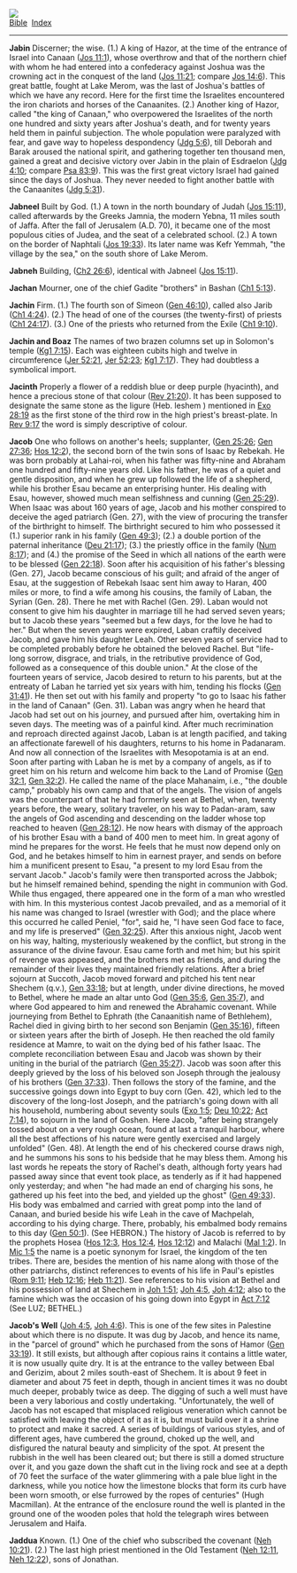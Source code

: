 [![](../../cdshop/ithlogo.png)](../../index)  
[Bible](../index)  [Index](index) 

------------------------------------------------------------------------

<span id="000">**Jabin**</span> Discerner; the wise. (1.) A king of
Hazor, at the time of the entrance of Israel into Canaan ([Jos
11:1](../kjv/jos011.htm#001)), whose overthrow and that of the northern
chief with whom he had entered into a confederacy against Joshua was the
crowning act in the conquest of the land ([Jos
11:21](../kjv/jos011.htm#021); compare [Jos
14:6](../kjv/jos014.htm#006)). This great battle, fought at Lake Merom,
was the last of Joshua's battles of which we have any record. Here for
the first time the Israelites encountered the iron chariots and horses
of the Canaanites. (2.) Another king of Hazor, called "the king of
Canaan," who overpowered the Israelites of the north one hundred and
sixty years after Joshua's death, and for twenty years held them in
painful subjection. The whole population were paralyzed with fear, and
gave way to hopeless despondency ([Jdg 5:6](../kjv/jdg005.htm#006)),
till Deborah and Barak aroused the national spirit, and gathering
together ten thousand men, gained a great and decisive victory over
Jabin in the plain of Esdraelon ([Jdg 4:10](../kjv/jdg004.htm#010);
compare [Psa 83:9](../kjv/psa083.htm#009)). This was the first great
victory Israel had gained since the days of Joshua. They never needed to
fight another battle with the Canaanites ([Jdg
5:31](../kjv/jdg005.htm#031)).

<span id="001">**Jabneel**</span> Built by God. (1.) A town in the north
boundary of Judah ([Jos 15:11](../kjv/jos015.htm#011)), called
afterwards by the Greeks Jamnia, the modern Yebna, 11 miles south of
Jaffa. After the fall of Jerusalem (A.D. 70), it became one of the most
populous cities of Judea, and the seat of a celebrated school. (2.) A
town on the border of Naphtali ([Jos 19:33](../kjv/jos019.htm#033)). Its
later name was Kefr Yemmah, "the village by the sea," on the south shore
of Lake Merom.

<span id="002">**Jabneh**</span> Building, ([Ch2
26:6](../kjv/ch2026.htm#006)), identical with Jabneel ([Jos
15:11](../kjv/jos015.htm#011)).

<span id="003">**Jachan**</span> Mourner, one of the chief Gadite
"brothers" in Bashan ([Ch1 5:13](../kjv/ch1005.htm#013)).

<span id="004">**Jachin**</span> Firm. (1.) The fourth son of Simeon
([Gen 46:10](../kjv/gen046.htm#010)), called also Jarib ([Ch1
4:24](../kjv/ch1004.htm#024)). (2.) The head of one of the courses (the
twenty-first) of priests ([Ch1 24:17](../kjv/ch1024.htm#017)). (3.) One
of the priests who returned from the Exile ([Ch1
9:10](../kjv/ch1009.htm#010)).

<span id="005">**Jachin and Boaz**</span> The names of two brazen
columns set up in Solomon's temple ([Kg1 7:15](../kjv/kg1007.htm#015)).
Each was eighteen cubits high and twelve in circumference ([Jer
52:21](../kjv/jer052.htm#021), [Jer 52:23](../kjv/jer052.htm#023); [Kg1
7:17](../kjv/kg1007.htm#017)). They had doubtless a symbolical import.

<span id="006">**Jacinth**</span> Properly a flower of a reddish blue or
deep purple (hyacinth), and hence a precious stone of that colour ([Rev
21:20](../kjv/rev021.htm#020)). It has been supposed to designate the
same stone as the ligure (Heb. leshem ) mentioned in [Exo
28:19](../kjv/exo028.htm#019) as the first stone of the third row in the
high priest's breast-plate. In [Rev 9:17](../kjv/rev009.htm#017) the
word is simply descriptive of colour.

<span id="007">**Jacob**</span> One who follows on another's heels;
supplanter, ([Gen 25:26](../kjv/gen025.htm#026); [Gen
27:36](../kjv/gen027.htm#036); [Hos 12:2](../kjv/hos012.htm#002)), the
second born of the twin sons of Isaac by Rebekah. He was born probably
at Lahai-roi, when his father was fifty-nine and Abraham one hundred and
fifty-nine years old. Like his father, he was of a quiet and gentle
disposition, and when he grew up followed the life of a shepherd, while
his brother Esau became an enterprising hunter. His dealing with Esau,
however, showed much mean selfishness and cunning ([Gen
25:29](../kjv/gen025.htm#029)). When Isaac was about 160 years of age,
Jacob and his mother conspired to deceive the aged patriarch (Gen. 27),
with the view of procuring the transfer of the birthright to himself.
The birthright secured to him who possessed it (1.) superior rank in his
family ([Gen 49:3](../kjv/gen049.htm#003)); (2.) a double portion of the
paternal inheritance ([Deu 21:17](../kjv/deu021.htm#017)); (3.) the
priestly office in the family ([Num 8:17](../kjv/num008.htm#017)); and
(4.) the promise of the Seed in which all nations of the earth were to
be blessed ([Gen 22:18](../kjv/gen022.htm#018)). Soon after his
acquisition of his father's blessing (Gen. 27), Jacob became conscious
of his guilt; and afraid of the anger of Esau, at the suggestion of
Rebekah Isaac sent him away to Haran, 400 miles or more, to find a wife
among his cousins, the family of Laban, the Syrian (Gen. 28). There he
met with Rachel (Gen. 29). Laban would not consent to give him his
daughter in marriage till he had served seven years; but to Jacob these
years "seemed but a few days, for the love he had to her." But when the
seven years were expired, Laban craftily deceived Jacob, and gave him
his daughter Leah. Other seven years of service had to be completed
probably before he obtained the beloved Rachel. But "life-long sorrow,
disgrace, and trials, in the retributive providence of God, followed as
a consequence of this double union." At the close of the fourteen years
of service, Jacob desired to return to his parents, but at the entreaty
of Laban he tarried yet six years with him, tending his flocks ([Gen
31:41](../kjv/gen031.htm#041)). He then set out with his family and
property "to go to Isaac his father in the land of Canaan" (Gen. 31).
Laban was angry when he heard that Jacob had set out on his journey, and
pursued after him, overtaking him in seven days. The meeting was of a
painful kind. After much recrimination and reproach directed against
Jacob, Laban is at length pacified, and taking an affectionate farewell
of his daughters, returns to his home in Padanaram. And now all
connection of the Israelites with Mesopotamia is at an end. Soon after
parting with Laban he is met by a company of angels, as if to greet him
on his return and welcome him back to the Land of Promise ([Gen
32:1](../kjv/gen032.htm#001), [Gen 32:2](../kjv/gen032.htm#002)). He
called the name of the place Mahanaim, i.e., "the double camp," probably
his own camp and that of the angels. The vision of angels was the
counterpart of that he had formerly seen at Bethel, when, twenty years
before, the weary, solitary traveler, on his way to Padan-aram, saw the
angels of God ascending and descending on the ladder whose top reached
to heaven ([Gen 28:12](../kjv/gen028.htm#012)). He now hears with dismay
of the approach of his brother Esau with a band of 400 men to meet him.
In great agony of mind he prepares for the worst. He feels that he must
now depend only on God, and he betakes himself to him in earnest prayer,
and sends on before him a munificent present to Esau, "a present to my
lord Esau from the servant Jacob." Jacob's family were then transported
across the Jabbok; but he himself remained behind, spending the night in
communion with God. While thus engaged, there appeared one in the form
of a man who wrestled with him. In this mysterious contest Jacob
prevailed, and as a memorial of it his name was changed to Israel
(wrestler with God); and the place where this occurred he called Peniel,
"for", said he, "I have seen God face to face, and my life is preserved"
([Gen 32:25](../kjv/gen032.htm#025)). After this anxious night, Jacob
went on his way, halting, mysteriously weakened by the conflict, but
strong in the assurance of the divine favour. Esau came forth and met
him; but his spirit of revenge was appeased, and the brothers met as
friends, and during the remainder of their lives they maintained
friendly relations. After a brief sojourn at Succoth, Jacob moved
forward and pitched his tent near Shechem (q.v.), [Gen
33:18](../kjv/gen033.htm#018); but at length, under divine directions,
he moved to Bethel, where he made an altar unto God ([Gen
35:6](../kjv/gen035.htm#006), [Gen 35:7](../kjv/gen035.htm#007)), and
where God appeared to him and renewed the Abrahamic covenant. While
journeying from Bethel to Ephrath (the Canaanitish name of Bethlehem),
Rachel died in giving birth to her second son Benjamin ([Gen
35:16](../kjv/gen035.htm#016)), fifteen or sixteen years after the birth
of Joseph. He then reached the old family residence at Mamre, to wait on
the dying bed of his father Isaac. The complete reconciliation between
Esau and Jacob was shown by their uniting in the burial of the patriarch
([Gen 35:27](../kjv/gen035.htm#027)). Jacob was soon after this deeply
grieved by the loss of his beloved son Joseph through the jealousy of
his brothers ([Gen 37:33](../kjv/gen037.htm#033)). Then follows the
story of the famine, and the successive goings down into Egypt to buy
corn (Gen. 42), which led to the discovery of the long-lost Joseph, and
the patriarch's going down with all his household, numbering about
seventy souls ([Exo 1:5](../kjv/exo001.htm#005); [Deu
10:22](../kjv/deu010.htm#022); [Act 7:14](../kjv/act007.htm#014)), to
sojourn in the land of Goshen. Here Jacob, "after being strangely tossed
about on a very rough ocean, found at last a tranquil harbour, where all
the best affections of his nature were gently exercised and largely
unfolded" (Gen. 48). At length the end of his checkered course draws
nigh, and he summons his sons to his bedside that he may bless them.
Among his last words he repeats the story of Rachel's death, although
forty years had passed away since that event took place, as tenderly as
if it had happened only yesterday; and when "he had made an end of
charging his sons, he gathered up his feet into the bed, and yielded up
the ghost" ([Gen 49:33](../kjv/gen049.htm#033)). His body was embalmed
and carried with great pomp into the land of Canaan, and buried beside
his wife Leah in the cave of Machpelah, according to his dying charge.
There, probably, his embalmed body remains to this day ([Gen
50:1](../kjv/gen050.htm#001)). (See HEBRON.) The history of Jacob is
referred to by the prophets Hosea ([Hos 12:3](../kjv/hos012.htm#003),
[Hos 12:4](../kjv/hos012.htm#004), [Hos 12:12](../kjv/hos012.htm#012))
and Malachi ([Mal 1:2](../kjv/mal001.htm#002)). In [Mic
1:5](../kjv/mic001.htm#005) the name is a poetic synonym for Israel, the
kingdom of the ten tribes. There are, besides the mention of his name
along with those of the other patriarchs, distinct references to events
of his life in Paul's epistles ([Rom 9:11](../kjv/rom009.htm#011); [Heb
12:16](../kjv/heb012.htm#016); [Heb 11:21](../kjv/heb011.htm#021)). See
references to his vision at Bethel and his possession of land at Shechem
in [Joh 1:51](../kjv/joh001.htm#051); [Joh 4:5](../kjv/joh004.htm#005),
[Joh 4:12](../kjv/joh004.htm#012); also to the famine which was the
occasion of his going down into Egypt in [Act
7:12](../kjv/act007.htm#012) (See LUZ; BETHEL.)

<span id="008">**Jacob's Well**</span> ([Joh
4:5](../kjv/joh004.htm#005), [Joh 4:6](../kjv/joh004.htm#006)). This is
one of the few sites in Palestine about which there is no dispute. It
was dug by Jacob, and hence its name, in the "parcel of ground" which he
purchased from the sons of Hamor ([Gen 33:19](../kjv/gen033.htm#019)).
It still exists, but although after copious rains it contains a little
water, it is now usually quite dry. It is at the entrance to the valley
between Ebal and Gerizim, about 2 miles south-east of Shechem. It is
about 9 feet in diameter and about 75 feet in depth, though in ancient
times it was no doubt much deeper, probably twice as deep. The digging
of such a well must have been a very laborious and costly undertaking.
"Unfortunately, the well of Jacob has not escaped that misplaced
religious veneration which cannot be satisfied with leaving the object
of it as it is, but must build over it a shrine to protect and make it
sacred. A series of buildings of various styles, and of different ages,
have cumbered the ground, choked up the well, and disfigured the natural
beauty and simplicity of the spot. At present the rubbish in the well
has been cleared out; but there is still a domed structure over it, and
you gaze down the shaft cut in the living rock and see at a depth of 70
feet the surface of the water glimmering with a pale blue light in the
darkness, while you notice how the limestone blocks that form its curb
have been worn smooth, or else furrowed by the ropes of centuries" (Hugh
Macmillan). At the entrance of the enclosure round the well is planted
in the ground one of the wooden poles that hold the telegraph wires
between Jerusalem and Haifa.

<span id="009">**Jaddua**</span> Known. (1.) One of the chief who
subscribed the covenant ([Neh 10:21](../kjv/neh010.htm#021)). (2.) The
last high priest mentioned in the Old Testament ([Neh
12:11](../kjv/neh012.htm#011), [Neh 12:22](../kjv/neh012.htm#022)), sons
of Jonathan.
